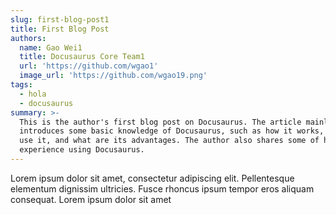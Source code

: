 ```yaml
---
slug: first-blog-post1
title: First Blog Post
authors:
  name: Gao Wei1
  title: Docusaurus Core Team1
  url: 'https://github.com/wgao1'
  image_url: 'https://github.com/wgao19.png'
tags:
  - hola
  - docusaurus
summary: >-
  This is the author's first blog post on Docusaurus. The article mainly
  introduces some basic knowledge of Docusaurus, such as how it works, how to
  use it, and what are its advantages. The author also shares some of his
  experience using Docusaurus.
---
```


Lorem ipsum dolor sit amet, consectetur adipiscing elit. Pellentesque elementum dignissim ultricies. Fusce rhoncus ipsum tempor eros aliquam consequat. Lorem ipsum dolor sit amet